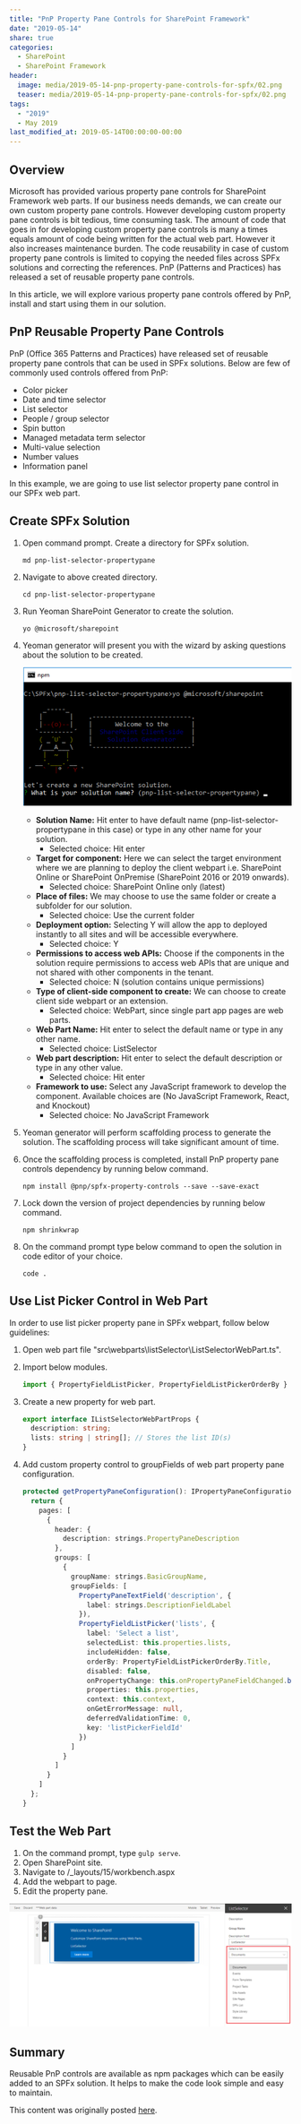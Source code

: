 ```yaml
---
title: "PnP Property Pane Controls for SharePoint Framework"
date: "2019-05-14"
share: true
categories:
  - SharePoint
  - SharePoint Framework
header:
  image: media/2019-05-14-pnp-property-pane-controls-for-spfx/02.png
  teaser: media/2019-05-14-pnp-property-pane-controls-for-spfx/02.png
tags:
  - "2019"
  - May 2019
last_modified_at: 2019-05-14T00:00:00-00:00
---
```


## Overview

Microsoft has provided various property pane controls for SharePoint Framework web parts. If our business needs demands, we can create our own custom property pane controls. However developing custom property pane controls is bit tedious, time consuming task. The amount of code that goes in for developing custom property pane controls is many a times equals amount of code being written for the actual web part. However it also increases maintenance burden. The code reusability in case of custom property pane controls is limited to copying the needed files across SPFx solutions and correcting the references. PnP (Patterns and Practices) has released a set of reusable property pane controls.

In this article, we will explore various property pane controls offered by PnP, install and start using them in our solution.


## PnP Reusable Property Pane Controls

PnP (Office 365 Patterns and Practices) have released set of reusable property pane controls that can be used in SPFx solutions. Below are few of commonly used controls offered from PnP:

- Color picker
- Date and time selector
- List selector
- People / group selector
- Spin button
- Managed metadata term selector
- Multi-value selection
- Number values
- Information panel

In this example, we are going to use list selector property pane control in our SPFx web part.


## Create SPFx Solution

1. Open command prompt. Create a directory for SPFx solution.

    ```
    md pnp-list-selector-propertypane
    ```

2. Navigate to above created directory.

    ```
    cd pnp-list-selector-propertypane
    ```

3. Run Yeoman SharePoint Generator to create the solution.

    ```
    yo @microsoft/sharepoint
    ```

4. Yeoman generator will present you with the wizard by asking questions about the solution to be created.

    ![](/media/2019-05-14-pnp-property-pane-controls-for-spfx/01.png)

    - **Solution Name:** Hit enter to have default name (pnp-list-selector-propertypane in this case) or type in any other name for your solution.
        - Selected choice: Hit enter
    - **Target for component:** Here we can select the target environment where we are planning to deploy the client webpart i.e. SharePoint Online or SharePoint OnPremise (SharePoint 2016 or 2019 onwards).
        - Selected choice: SharePoint Online only (latest)
    - **Place of files:** We may choose to use the same folder or create a subfolder for our solution.
        - Selected choice: Use the current folder
    - **Deployment option:** Selecting Y will allow the app to deployed instantly to all sites and will be accessible everywhere.
        - Selected choice: Y
    - **Permissions to access web APIs:** Choose if the components in the solution require permissions to access web APIs that are unique and not shared with other components in the tenant.
        - Selected choice: N (solution contains unique permissions)
    - **Type of client-side component to create:** We can choose to create client side webpart or an extension.
        - Selected choice: WebPart, since single part app pages are web parts.
    - **Web Part Name:** Hit enter to select the default name or type in any other name.
        - Selected choice: ListSelector
    - **Web part description:** Hit enter to select the default description or type in any other value.
        - Selected choice: Hit enter
    - **Framework to use:** Select any JavaScript framework to develop the component. Available choices are (No JavaScript Framework, React, and Knockout)
        - Selected choice: No JavaScript Framework

5. Yeoman generator will perform scaffolding process to generate the solution. The scaffolding process will take significant amount of time.
6. Once the scaffolding process is completed, install PnP property pane controls dependency by running below command.

    ```
    npm install @pnp/spfx-property-controls --save --save-exact
    ```

7. Lock down the version of project dependencies by running below command.

    ```
    npm shrinkwrap
    ```

8. On the command prompt type below command to open the solution in code editor of your choice.

    ```
    code .
    ```


## Use List Picker Control in Web Part

In order to use list picker property pane in SPFx webpart, follow below guidelines:

1. Open web part file "src\webparts\listSelector\ListSelectorWebPart.ts".
2. Import below modules.

    ```typescript
    import { PropertyFieldListPicker, PropertyFieldListPickerOrderBy } from '@pnp/spfx-property-controls/lib/PropertyFieldListPicker';
    ```

3. Create a new property for web part.

    ```typescript
    export interface IListSelectorWebPartProps {  
      description: string;  
      lists: string | string[]; // Stores the list ID(s)  
    }
    ```

4. Add custom property control to groupFields of web part property pane configuration.

    ```typescript
    protected getPropertyPaneConfiguration(): IPropertyPaneConfiguration {  
      return {  
        pages: [  
          {  
            header: {  
              description: strings.PropertyPaneDescription  
            },  
            groups: [  
              {  
                groupName: strings.BasicGroupName,  
                groupFields: [  
                  PropertyPaneTextField('description', {  
                    label: strings.DescriptionFieldLabel  
                  }),  
                  PropertyFieldListPicker('lists', {  
                    label: 'Select a list',  
                    selectedList: this.properties.lists,  
                    includeHidden: false,  
                    orderBy: PropertyFieldListPickerOrderBy.Title,  
                    disabled: false,  
                    onPropertyChange: this.onPropertyPaneFieldChanged.bind(this),  
                    properties: this.properties,  
                    context: this.context,  
                    onGetErrorMessage: null,  
                    deferredValidationTime: 0,  
                    key: 'listPickerFieldId'  
                  })  
                ]  
              }  
            ]  
          }  
        ]  
      };  
    }
    ```


## Test the Web Part

1. On the command prompt, type ```gulp serve```.
2. Open SharePoint site.
3. Navigate to /_layouts/15/workbench.aspx
4. Add the webpart to page.
5. Edit the property pane.

![](/media/2019-05-14-pnp-property-pane-controls-for-spfx/02.png)


## Summary

Reusable PnP controls are available as npm packages which can be easily added to an SPFx solution. It helps to make the code look simple and easy to maintain.

This content was originally posted [here](https://www.c-sharpcorner.com/article/pnp-property-pane-controls-for-sharepoint-framework/).
